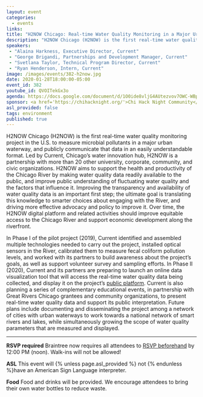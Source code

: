 ```yaml
---
layout: event
categories:
  - events
links:
title: "H2NOW Chicago: Real-time Water Quality Monitoring in a Major Urban Waterway"
description: "H2NOW Chicago (H2NOW) is the first real-time water quality monitoring project in the U.S. to measure microbial pollutants in a major urban waterway, and publicly communicate that data in an easily understandable format. In Phase II (2020), Current and its partners are preparing to launch an online data visualization tool that will access the real-time water quality data being collected, and display it on the project’s public platform."
speakers:
 - "Alaina Harkness, Executive Director, Current"
 - "George Brigandi, Partnerships and Development Manager, Current"
 - "Svetlana Taylor, Technical Program Director, Current"
 - "Ryan Henderson, Intern, Current"
image: /images/events/382-h2now.jpg
date: 2020-01-28T18:00:00-05:00
event_id: 382
youtube_id: QVOITekGx3o
agenda: https://docs.google.com/document/d/1O0ide8vljG4AUtezvov7OWC-WBp3GC9-n7OJeiZLAPM/edit?usp=sharing
sponsor: <a href='https://chihacknight.org/'>Chi Hack Night Community</a>
asl_provided: false
tags: environment
published: true
---
```


H2NOW Chicago (H2NOW) is the first real-time water quality monitoring project in the U.S. to 
measure microbial pollutants in a major urban waterway, and publicly communicate that data in an easily understandable format. Led by Current, Chicago’s water innovation hub, H2NOW is a partnership with more than 20 other university, corporate, community, and civic organizations. H2NOW aims to support the health and productivity of the Chicago River by making water quality data readily available to the public, and improve public understanding of fluctuating water quality and the factors that influence it. Improving the transparency and availability of water quality data is an important first step; the ultimate goal is translating this knowledge to smarter choices about engaging with the River, and driving more effective advocacy and policy to improve it. Over time, the H2NOW digital platform and related activities should improve equitable access to the Chicago River and support economic development along the riverfront. 

In Phase I of the pilot project (2019), Current identified and assembled multiple technologies needed to carry out the project, installed optical sensors in the River, calibrated them to measure fecal coliform pollution levels, and worked with its partners to build awareness about the project’s goals, as well as support volunteer survey and sampling efforts. In Phase II (2020), Current and its partners are preparing to launch an online data visualization tool that will access the real-time water quality data being collected, and display it on the project’s [public platform](http://www.H2NOWChicago.org). Current is also planning a series of complementary educational events, in partnership with Great Rivers Chicago grantees and community organizations, to present real-time water quality data and support its public interpretation. Future plans include documenting and disseminating the project among a network of cities with urban waterways to work towards a national network of smart rivers and lakes, while simultaneously growing the scope of water quality parameters that are measured and displayed. 

---

**RSVP required** Braintree now requires all attendees to [RSVP beforehand]({{site.rsvp_url}}) by 12:00 PM (noon). Walk-ins will not be allowed!

**ASL** This event will {% unless page.asl_provided %} not {% endunless %}have an American Sign Language interpreter.

**Food** Food and drinks will be provided. We encourage attendees to bring their own water bottles to reduce waste.

